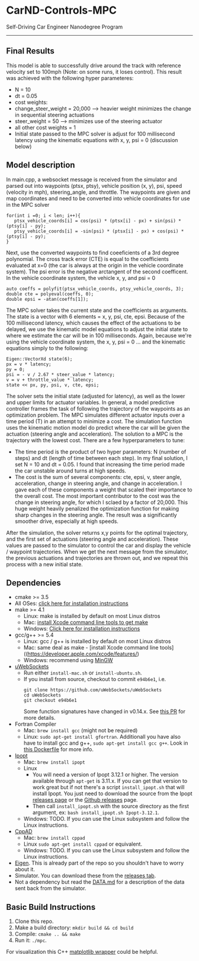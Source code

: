 # CarND-Controls-MPC
Self-Driving Car Engineer Nanodegree Program

---
## Final Results
This model is able to successfully drive around the track with reference velocity set to 100mph (Note: on some runs, it loses control). This result was achieved with the following hyper parameteres: 
* N = 10
* dt = 0.05
* cost weights:
 * change_steer_weight = 20,000 --> heavier weight minimizes the change in sequential steering actuations
 * steer_weight = 50 --> minimizes use of the steering actuator
 * all other cost weights = 1
* Initial state passed to the MPC solver is adjust for 100 millisecond latency using the kinematic equations with x, y, psi = 0 (discussion below)


## Model description

In main.cpp, a websocket message is received from the simulator and parsed out into waypoints (ptsx, ptsy), vehicle position (x, y), psi, speed (velocity in mph), steering_angle, and throttle. The waypoints are given and map coordinates and need to be converted into vehicle coordinates for use in the MPC solver 
```
for(int i =0; i < len; i++){ 
   ptsx_vehicle_coords[i] = cos(psi) * (ptsx[i] - px) + sin(psi) * (ptsy[i] - py);
   ptsy_vehicle_coords[i] = -sin(psi) * (ptsx[i] - px) + cos(psi) * (ptsy[i] - py);
}
 ```
Next, use the converted waypoints to find coeeficients of a 3rd degree polynomial. The cross track error (CTE) is equal to the coefficients evaluated at x=0 (the car is always at the origin in the vehicle coordinate system). The psi error is the negative arctangent of the second coefficent. In the vehicle coordinate system, the vehicle x, y, and psi = 0
```
auto coeffs = polyfit(ptsx_vehicle_coords, ptsy_vehicle_coords, 3);
double cte = polyeval(coeffs, 0);
double epsi = -atan(coeffs[1]);
```
The MPC solver takes the current state and the coefficients as arguments. The state is a vector with 6 elements = x, y, psi, cte, epsi.
Because of the 100 millisecond latency, which causes the effect of the actuations to be delayed, we use the kinematic model equations to adjust the initial state to where we estimate the car will be in 100 milliseconds. Again, because we're using the vehicle coordinate system, the x, y, psi = 0 ... and the kinematic equations simply to the following:
```
Eigen::VectorXd state(6);
px = v * latency;
py = 0;
psi = - v / 2.67 * steer_value * latency;
v = v + throttle_value * latency;
state << px, py, psi, v, cte, epsi;
```
The solver sets the initial state (adjusted for latency), as well as the lower and upper limits for actuator variables. In general, a model predictive controller frames the task of following the trajectory of the waypoints as an optimization problem. The MPC simulates different actuator inputs over a time period (T) in an attempt to minimize a cost. The simulation function uses the kinematic motion model do predict where the car will be given the actuation (steering angle and acceleration). The solution to a MPC is the trajectory with the lowest cost. There are a few hyperparameters to tune:
* The time period is the product of two hyper parameters: N (number of steps) and dt (length of time between each step). In my final solution, I set N = 10 and dt = 0.05. I found that increasing the time period made the car unstable around turns at high speeds. 
* The cost is the sum of several components: cte, epsi, v, steer angle, acceleration, change in steering angle, and change in acceleration. I gave each of these components a weight that scaled their importance to the overall cost. The most important contributor to the cost was the change in steering angle, for which I sclaed by a factor of 20,000. This huge weight heavily penalized the optimization function for making sharp changes in the steering angle. The result was a significantly smoother drive, especially at high speeds.  

After the simulation, the solver returns x,y points for the optimal trajectory, and the first set of actuations (steering angle and acceleration). These values are passed to the simulator to control the car and display the vehicle / waypoint trajectories. When we get the next message from the simulator, the previous actuations and trajectories are thrown out, and we repeat this process with a new initial state. 




## Dependencies

* cmake >= 3.5
 * All OSes: [click here for installation instructions](https://cmake.org/install/)
* make >= 4.1
  * Linux: make is installed by default on most Linux distros
  * Mac: [install Xcode command line tools to get make](https://developer.apple.com/xcode/features/)
  * Windows: [Click here for installation instructions](http://gnuwin32.sourceforge.net/packages/make.htm)
* gcc/g++ >= 5.4
  * Linux: gcc / g++ is installed by default on most Linux distros
  * Mac: same deal as make - [install Xcode command line tools]((https://developer.apple.com/xcode/features/)
  * Windows: recommend using [MinGW](http://www.mingw.org/)
* [uWebSockets](https://github.com/uWebSockets/uWebSockets)
  * Run either `install-mac.sh` or `install-ubuntu.sh`.
  * If you install from source, checkout to commit `e94b6e1`, i.e.
    ```
    git clone https://github.com/uWebSockets/uWebSockets 
    cd uWebSockets
    git checkout e94b6e1
    ```
    Some function signatures have changed in v0.14.x. See [this PR](https://github.com/udacity/CarND-MPC-Project/pull/3) for more details.
* Fortran Compiler
  * Mac: `brew install gcc` (might not be required)
  * Linux: `sudo apt-get install gfortran`. Additionall you have also have to install gcc and g++, `sudo apt-get install gcc g++`. Look in [this Dockerfile](https://github.com/udacity/CarND-MPC-Quizzes/blob/master/Dockerfile) for more info.
* [Ipopt](https://projects.coin-or.org/Ipopt)
  * Mac: `brew install ipopt`
  * Linux
    * You will need a version of Ipopt 3.12.1 or higher. The version available through `apt-get` is 3.11.x. If you can get that version to work great but if not there's a script `install_ipopt.sh` that will install Ipopt. You just need to download the source from the Ipopt [releases page](https://www.coin-or.org/download/source/Ipopt/) or the [Github releases](https://github.com/coin-or/Ipopt/releases) page.
    * Then call `install_ipopt.sh` with the source directory as the first argument, ex: `bash install_ipopt.sh Ipopt-3.12.1`. 
  * Windows: TODO. If you can use the Linux subsystem and follow the Linux instructions.
* [CppAD](https://www.coin-or.org/CppAD/)
  * Mac: `brew install cppad`
  * Linux `sudo apt-get install cppad` or equivalent.
  * Windows: TODO. If you can use the Linux subsystem and follow the Linux instructions.
* [Eigen](http://eigen.tuxfamily.org/index.php?title=Main_Page). This is already part of the repo so you shouldn't have to worry about it.
* Simulator. You can download these from the [releases tab](https://github.com/udacity/self-driving-car-sim/releases).
* Not a dependency but read the [DATA.md](./DATA.md) for a description of the data sent back from the simulator.


## Basic Build Instructions


1. Clone this repo.
2. Make a build directory: `mkdir build && cd build`
3. Compile: `cmake .. && make`
4. Run it: `./mpc`.

For visualization this C++ [matplotlib wrapper](https://github.com/lava/matplotlib-cpp) could be helpful.


